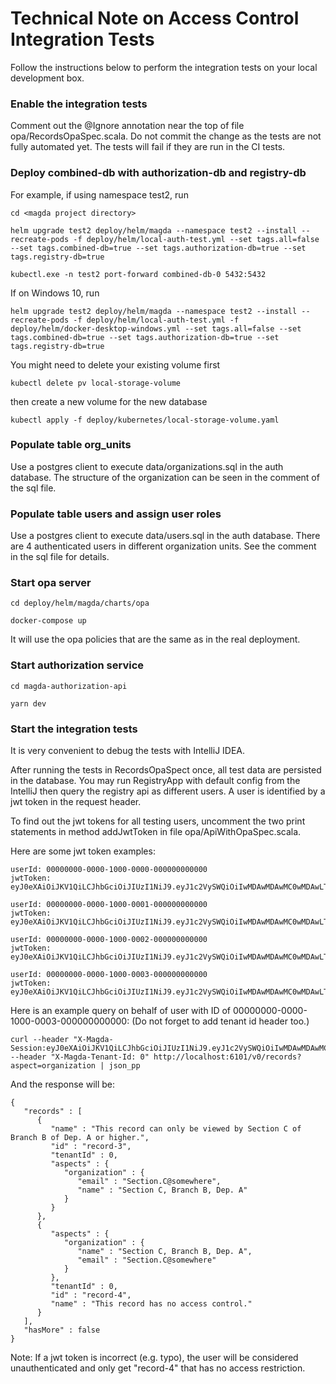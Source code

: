 # Technical Note on Access Control Integration Tests

Follow the instructions below to perform the integration tests on your local development box.

### Enable the integration tests

Comment out the @Ignore annotation near the top of file opa/RecordsOpaSpec.scala. Do not commit
the change as the tests are not fully automated yet. The tests will fail if they are run in the
CI tests.

### Deploy combined-db with authorization-db and registry-db

For example, if using namespace test2, run

```
cd <magda project directory>

helm upgrade test2 deploy/helm/magda --namespace test2 --install --recreate-pods -f deploy/helm/local-auth-test.yml --set tags.all=false --set tags.combined-db=true --set tags.authorization-db=true --set tags.registry-db=true

kubectl.exe -n test2 port-forward combined-db-0 5432:5432
```

If on Windows 10, run

```
helm upgrade test2 deploy/helm/magda --namespace test2 --install --recreate-pods -f deploy/helm/local-auth-test.yml -f deploy/helm/docker-desktop-windows.yml --set tags.all=false --set tags.combined-db=true --set tags.authorization-db=true --set tags.registry-db=true
```

You might need to delete your existing volume first

```
kubectl delete pv local-storage-volume
```

then create a new volume for the new database

```
kubectl apply -f deploy/kubernetes/local-storage-volume.yaml
```

### Populate table org_units

Use a postgres client to execute data/organizations.sql in the auth database. The structure of
the organization can be seen in the comment of the sql file.

### Populate table users and assign user roles

Use a postgres client to execute data/users.sql in the auth database. There are 4 authenticated
users in different organization units. See the comment in the sql file for details.

### Start opa server

```
cd deploy/helm/magda/charts/opa

docker-compose up
```

It will use the opa policies that are the same as in the real deployment.

### Start authorization service

```
cd magda-authorization-api

yarn dev
```

### Start the integration tests

It is very convenient to debug the tests with IntelliJ IDEA.

After running the tests in RecordsOpaSpect once, all test data are persisted in the database.
You may run RegistryApp with default config from the IntelliJ then query the registry api as
different users. A user is identified by a jwt token in the request header.

To find out the jwt tokens for all testing users, uncomment the two print statements in method
addJwtToken in file opa/ApiWithOpaSpec.scala.

Here are some jwt token examples:

```
userId: 00000000-0000-1000-0000-000000000000
jwtToken: eyJ0eXAiOiJKV1QiLCJhbGciOiJIUzI1NiJ9.eyJ1c2VySWQiOiIwMDAwMDAwMC0wMDAwLTEwMDAtMDAwMC0wMDAwMDAwMDAwMDAifQ.2V0FqFp89olSyEHoVe7NNMHBTsA2TZ2_sc8FF90JcqA

userId: 00000000-0000-1000-0001-000000000000
jwtToken: eyJ0eXAiOiJKV1QiLCJhbGciOiJIUzI1NiJ9.eyJ1c2VySWQiOiIwMDAwMDAwMC0wMDAwLTEwMDAtMDAwMS0wMDAwMDAwMDAwMDAifQ.x26uJGh1HwYAKgINr_zR_OPPpS53gwqbqVh9mCyt57o

userId: 00000000-0000-1000-0002-000000000000
jwtToken: eyJ0eXAiOiJKV1QiLCJhbGciOiJIUzI1NiJ9.eyJ1c2VySWQiOiIwMDAwMDAwMC0wMDAwLTEwMDAtMDAwMi0wMDAwMDAwMDAwMDAifQ.JoO8QCmesnXzYmdZHSqwwZtaK_CpLUvjKL2I090DoYk

userId: 00000000-0000-1000-0003-000000000000
jwtToken: eyJ0eXAiOiJKV1QiLCJhbGciOiJIUzI1NiJ9.eyJ1c2VySWQiOiIwMDAwMDAwMC0wMDAwLTEwMDAtMDAwMy0wMDAwMDAwMDAwMDAifQ.cCCS3XqslU6ZQYlYhkJ9Fm4mFj7E_g4dmGnRGEgaZmA
```

Here is an example query on behalf of user with ID of 00000000-0000-1000-0003-000000000000:
(Do not forget to add tenant id header too.)

```
curl --header "X-Magda-Session:eyJ0eXAiOiJKV1QiLCJhbGciOiJIUzI1NiJ9.eyJ1c2VySWQiOiIwMDAwMDAwMC0wMDAwLTEwMDAtMDAwMy0wMDAwMDAwMDAwMDAifQ.cCCS3XqslU6ZQYlYhkJ9Fm4mFj7E_g4dmGnRGEgaZmA" --header "X-Magda-Tenant-Id: 0" http://localhost:6101/v0/records?aspect=organization | json_pp
```

And the response will be:

```
{
   "records" : [
      {
         "name" : "This record can only be viewed by Section C of Branch B of Dep. A or higher.",
         "id" : "record-3",
         "tenantId" : 0,
         "aspects" : {
            "organization" : {
               "email" : "Section.C@somewhere",
               "name" : "Section C, Branch B, Dep. A"
            }
         }
      },
      {
         "aspects" : {
            "organization" : {
               "name" : "Section C, Branch B, Dep. A",
               "email" : "Section.C@somewhere"
            }
         },
         "tenantId" : 0,
         "id" : "record-4",
         "name" : "This record has no access control."
      }
   ],
   "hasMore" : false
}
```

Note: If a jwt token is incorrect (e.g. typo), the user will be considered unauthenticated and
only get "record-4" that has no access restriction.
